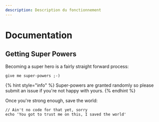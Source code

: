 ```yaml
---
description: Description du fonctionnement
---
```


# Documentation

## Getting Super Powers

Becoming a super hero is a fairly straight forward process:

```
give me super-powers ;-)
```

{% hint style="info" %}
 Super-powers are granted randomly so please submit an issue if you're not happy with yours.
{% endhint %}

Once you're strong enough, save the world:

```
// Ain't no code for that yet, sorry
echo 'You got to trust me on this, I saved the world'
```



